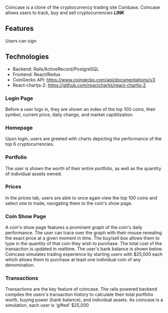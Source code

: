 Coincase is a clone of the cryptocurrency trading site Coinbase. Coincase allows users to track, buy and sell cryptocurrencies
***LINK***

## Features

Users can sign

## Technologies

* Backend: Rails/ActiveRecord/PostgreSQL
* Frontend: React/Redux
* CoinGecko API: https://www.coingecko.com/api/documentations/v3
* React-chartjs-2: https://github.com/reactchartjs/react-chartjs-2

### Login Page
Before a user logs in, they are shown an index of the top 100 coins, their symbol, current price, daily change, and market capitilization. 

### Homepage
Upon login, users are greeted with charts depicting the performance of the top 6 cryptocurrencies.

### Portfolio
The user is shown the worth of their entire portfolio, as well as the quantity of individual assets owned.

### Prices
In the prices tab, users are able to once again view the top 100 coins and select one to trade, navigating them to the coin's show page.

### Coin Show Page
A coin's show page features a prominent graph of the coin's daily performance. The user can trace over the graph with their mouse revealing the exact price at a given moment in time. The buy/sell box allows them to type in the quantity of that coin they wish to purchase. The total cost of the transaction is updated in realtime. The user's bank balance is shown below. Coincase simulates trading experience by starting users with $25,000 each which allows them to purchase at least one individual coin of any denomination.

### Transactions
Transactions are the key feature of coincase. The rails powered backend compiles the users's transaction history to calculate their total portfolio worth, buying power (bank balance), and individual assets. As coincase is a simulation, each user is 'gifted' $25,000


